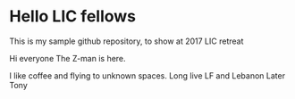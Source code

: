 # Hello LIC fellows
This is my sample github repository, to show at 2017 LIC retreat

Hi everyone
The Z-man is here.

I like coffee and flying to unknown spaces.
Long live LF and Lebanon
Later
Tony
